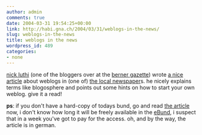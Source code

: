 ```yaml
---
author: admin
comments: true
date: 2004-03-31 19:54:25+00:00
link: http://habi.gna.ch/2004/03/31/weblogs-in-the-news/
slug: weblogs-in-the-news
title: weblogs in the news
wordpress_id: 489
categories:
- none
---
```


[nick luthi](http://www.bernergazette.ch/archives/000251.html) (one of the bloggers over at the [berner gazette](http://www.bernergazette.ch/)) wrote [a nice article](http://www.ebund.ch/artikel_11603.html) about weblogs in (one of) [the local newspaper](http://www.ebund.ch/)s.
he nicely explains terms like blogosphere and points out some hints on how to start your own weblog.
give it a read!

**ps**: if you don't have a hard-copy of todays bund, go and read [the article](http://www.ebund.ch/artikel_11603.html) now, i don't know how long it will be freely available in the [eBund](http://www.ebund.ch/), i suspect that in a week you've got to pay for the access. oh, and by the way, the article is in german.
